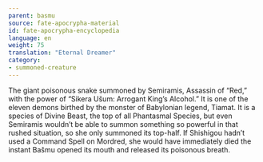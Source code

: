 ```yaml
---
parent: basmu
source: fate-apocrypha-material
id: fate-apocrypha-encyclopedia
language: en
weight: 75
translation: "Eternal Dreamer"
category:
- summoned-creature
---
```


The giant poisonous snake summoned by Semiramis, Assassin of “Red,” with the power of “Sikera Ušum: Arrogant King’s Alcohol.” It is one of the eleven demons birthed by the monster of Babylonian legend, Tiamat. It is a species of Divine Beast, the top of all Phantasmal Species, but even Semiramis wouldn’t be able to summon something so powerful in that rushed situation, so she only summoned its top-half.
If Shishigou hadn’t used a Command Spell on Mordred, she would have immediately died the instant Bašmu opened its mouth and released its poisonous breath.

